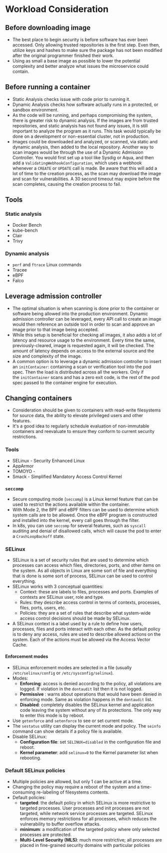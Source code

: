 # Workload Consideration
## Before downloading image
- The best place to begin security is before software has ever been accessed. Only allowing trusted repositories is the first step. Even then, utilize keys and hashes to make sure the package has not been modified after the original programmer finished their work.
- Using as small a base image as possible to lower the potential complexity and better analyze what issues the microservice could contain.
## Before running a container
- Static Analysis checks issue with code prior to running it.
- Dynamic Analysis checks how software actually runs in a protected, or sandbox environment.
- As the code will be running, and perhaps compromising the system, there is greater risk to dynamic analysis. If the images are from trusted repositories, and static analysis has not found any issues, it is still important to analyze the program as it runs. This task would typically be done on a development or non-essential cluster, not in production.
- Images could be downloaded and analyzed, or scanned, via static and dynamic analysis, then added to the local repository. Another way to scan images would be through the use of a Dynamic Admission Controller. You would first set up a tool like Sysdig or Aqua, and then add a `ValidatingWebhookConfiguration`, which uses a webhook whenever a `CREATE` or `UPDATE` call is made. Be aware that this will add a lot of time to the creation process, as the scan may download the image and scan for vulnerabilities. A 30 second timeout may expire before the scan completes, causing the creation process to fail.
## Tools
### Static analysis
- Docker Bench
- kube-bench
- Clair
- Trivy
### Dynamic analysis
- `perf` and `ftrace` Linux commands
- Tracee
- eBPF
- Falco
## Leverage admission controller
- The optimal situation is when scanning is done prior to the container or software being allowed into the production environment. Dynamic admission controller can be leveraged, every API call to create an image would then reference an outside tool in order to scan and approve an image prior to that image being accepted.
- While this setup is beneficial for checking all images, it also adds a lot of latency and resource usage to the environment. Every time the same, previously-cleared, image is requested again, it will be checked. The amount of latency depends on access to the external source and the size and complexity of the image.
- A common option is to leverage a dynamic admission controller to insert an `initContainer`: containing a scan or verification tool into the pod spec. Then the load is distributed across all the workers. Only if the `initContainer` scans and has a zero exit code, is the rest of the pod spec passed to the container engine for execution.
## Changing containers
- Consideration should be given to containers with read-write filesystems for source data, the ability to elevate privileged users and other features.
- It's a good idea to regularly schedule evaluation of non-immutable containers and reevaluate to ensure they conform to current security restrictions.
### Tools
- SELinux - Security Enhanced Linux
- AppArmor
- TOMOYO - 
- Smack - Simplified Mandatory Access Control Kernel
### `seccomp`
- Secure computing mode (`seccomp`) is a Linux kernel feature that can be used to restrict the actions available within the container.
- With Mode 2, the BPF and eBPF filters can be used to determine which system calls are to be allowed. Once the eBPF program is constructed and installed into the kernel, every call goes through the filter.
- In k8s, you can use `seccomp` for several features, such as `syscall` auditing and denial of disallowed calls, which will cause the pod to enter a `CrashLoopBackoff` state.
### SELinux
- SELinux is a set of security rules that are used to determine which processes can access which files, directories, ports, and other items on the system. As all objects in Linux are some sort of file and everything that is done is some sort of process, SELinux can be used to control everything.
- SELinux works with 3 conceptual quantities:
	- Context: these are labels to files, processes and ports. Examples of contexts are SELinux user, role and type. 
	- Rules: they describe access control in terms of contexts, processes, files, ports, users, etc.
	- Policies: they are a set of rules that describe what system-wide access control decisions should be made by SELinux.
- A SELinux context is a label used by a rule to define how users, processes, files and ports interact with each other. As the default policy is to deny any access, rules are used to describe allowed actions on the system. Each of the actions must be allowed via the Access Vector Cache.
#### Enforcement modes
- SELinux enforcement modes are selected in a file (usually `/etc/selinux/config` or `/etc/sysconfig/selinux`).
- Modes:
	- **Enforcing**: access is denied according to the policy, all violations are logged. If violation in the `dontaudit` list then it is not logged.
	- **Permissive** : warns about operations that would have been denied in enforcing mode. Same as violation happens in the `dontaudit` list.
	- **Disabled**: completely disables the SELinux kernel and application code leaving the system without any of its protections. The only way to enter this mode is by reboot.
- Use `getenforce` and `setenforce` to see or set current mode.
- The `sestatus` utility can display the current mode and policy. The `seinfo` command can show details if a policy file is available.
- Disable SELinux:
	- **Configuration file**: set `SELINUX=disabled` in the configuration file and reboot.
	- **Kernel parameter**: add `selinux=0` to the Kernel parameter list when rebooting.
### Default SELinux policies
- Multiple policies are allowed, but only 1 can be active at a time.
- Changing the policy may require a reboot of the system and a time-consuming re-labeling of filesystems contents.
- Default policies:
	- **targeted**: the default policy in which SELinux is more restrictive to targeted processes. User processes and init processes are not targeted, while network service processes are targeted. SELinux enforces memory restrictions for all processes, which reduces the vulnerability to buffer overflow attacks.
	- **minimum**: a modification of the targeted policy where only selected processes are protected.
	- **Multi-Level Security (MLS)**: much more restrictive; all processes are placed in fine-grained security domains with particular policies